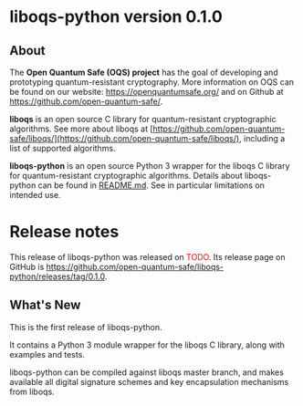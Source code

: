 liboqs-python version 0.1.0
===========================

About
-----

The **Open Quantum Safe (OQS) project** has the goal of developing and prototyping quantum-resistant cryptography.  More information on OQS can be found on our website: https://openquantumsafe.org/ and on Github at https://github.com/open-quantum-safe/.  

**liboqs** is an open source C library for quantum-resistant cryptographic algorithms.  See more about liboqs at [https://github.com/open-quantum-safe/liboqs/](https://github.com/open-quantum-safe/liboqs/), including a list of supported algorithms.

**liboqs-python** is an open source Python 3 wrapper for the liboqs C library for quantum-resistant cryptographic algorithms.  Details about liboqs-python can be found in [README.md](https://github.com/open-quantum-safe/liboqs-python/blob/master/README.md).  See in particular limitations on intended use.

Release notes
=============

This release of liboqs-python was released on <span style="color: red;">TODO</span>.  Its release page on GitHub is https://github.com/open-quantum-safe/liboqs-python/releases/tag/0.1.0.

What's New
----------

This is the first release of liboqs-python.

It contains a Python 3 module wrapper for the liboqs C library, along with examples and tests.

liboqs-python can be compiled against liboqs master branch, and makes available all digital signature schemes and key encapsulation mechanisms from liboqs.
